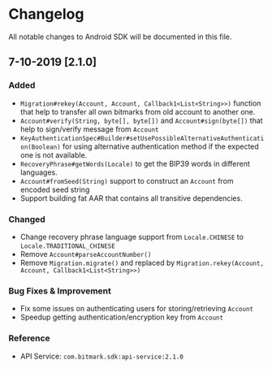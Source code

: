 # Changelog
All notable changes to Android SDK will be documented in this file.

## 7-10-2019 [2.1.0]

### Added
- `Migration#rekey(Account, Account, Callback1<List<String>>)` function that help to transfer all own bitmarks from old account to another one.
- `Account#verify(String, byte[], byte[])` and `Account#sign(byte[])` that help to sign/verify message from `Account`
- `KeyAuthenticationSpec#Builder#setUsePossibleAlternativeAuthentication(Boolean)` for using alternative authentication method if the expected one is not available.
- `RecoveryPhrase#getWords(Locale)` to get the BIP39 words in different languages.
- `Account#fromSeed(String)` support to construct an `Account` from encoded seed string
- Support building fat AAR that contains all transitive dependencies.

### Changed
- Change recovery phrase language support from `Locale.CHINESE` to `Locale.TRADITIONAL_CHINESE`
- Remove `Account#parseAccountNumber()`
- Remove `Migration.migrate()` and replaced by `Migration.rekey(Account, Account, Callback1<List<String>>)`

### Bug Fixes & Improvement
- Fix some issues on authenticating users for storing/retrieving `Account` 
- Speedup getting authentication/encryption key from `Account`

### Reference
- API Service: `com.bitmark.sdk:api-service:2.1.0`